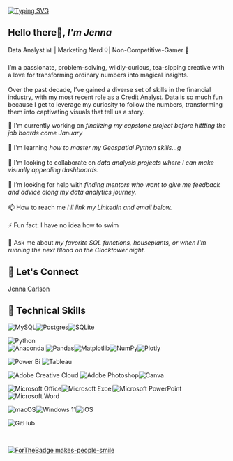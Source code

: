 [![Typing SVG](https://readme-typing-svg.demolab.com?font=Nixie+One&size=22&pause=1000&color=F7CCEC&width=435&lines=Welcome+to+my+GitHub!+)](https://git.io/typing-svg)<br>

## Hello there👋, *I'm Jenna* <br>
Data Analyst 📊 | Marketing Nerd 💡| Non-Competitive-Gamer 🎲 <br>
<br>
I’m a passionate, problem-solving, wildly-curious, tea-sipping creative with a love for transforming ordinary numbers into magical insights. <br>
<br>
Over the past decade, I’ve gained a diverse set of skills in the financial industry, with my most recent role as a Credit Analyst. Data is so much fun because I get to leverage my curiosity to follow the numbers, transforming them into captivating visuals that tell us a story. 
<br> 

🔭 I'm currently working on *finalizing my capstone project before hittting the job boards come January* <br>
<br>
🌱 I'm learning *how to master my Geospatial Python skills...g* <br>
<br>
👯 I'm looking to collaborate on *data analysis projects where I can make visually appealing dashboards.* <br>
<br>
🤝 I’m looking for help with *finding mentors who want to give me feedback and advice along my data analytics journey.* <br>
<br> 
📫 How to reach me *I'll link my LinkedIn and email below.* <br>
<br>
⚡ Fun fact: I have no idea how to swim <br>
<br>
💬 Ask me about *my favorite SQL functions, houseplants, or when I'm running the next Blood on the Clocktower night.*
<br>

## 🤝 Let's Connect
<div class="badge-base LI-profile-badge" data-locale="en_US" data-size="medium" data-theme="dark" data-type="VERTICAL" data-vanity="jennamcarlson" data-version="v1"><a class="badge-base__link LI-simple-link" href="https://www.linkedin.com/in/jennamcarlson?trk=profile-badge">Jenna Carlson</a></div>
              

## 💼 Technical Skills 
![MySQL](https://img.shields.io/badge/mysql-4479A1.svg?style=for-the-badge&logo=mysql&logoColor=white)![Postgres](https://img.shields.io/badge/postgres-%23316192.svg?style=for-the-badge&logo=postgresql&logoColor=white)![SQLite](https://img.shields.io/badge/sqlite-%2307405e.svg?style=for-the-badge&logo=sqlite&logoColor=white)

![Python](https://img.shields.io/badge/python-3670A0?style=for-the-badge&logo=python&logoColor=ffdd54) <br>
![Anaconda](https://img.shields.io/badge/Anaconda-%2344A833.svg?style=for-the-badge&logo=anaconda&logoColor=white)
![Pandas](https://img.shields.io/badge/pandas-%23150458.svg?style=for-the-badge&logo=pandas&logoColor=white)![Matplotlib](https://img.shields.io/badge/Matplotlib-%23ffffff.svg?style=for-the-badge&logo=Matplotlib&logoColor=black)![NumPy](https://img.shields.io/badge/numpy-%23013243.svg?style=for-the-badge&logo=numpy&logoColor=white)![Plotly](https://img.shields.io/badge/Plotly-%233F4F75.svg?style=for-the-badge&logo=plotly&logoColor=white)

![Power Bi](https://img.shields.io/badge/power_bi-F2C811?style=for-the-badge&logo=powerbi&logoColor=black) ![Tableau](https://img.shields.io/badge/Tableau-E97627.svg?style=for-the-badge&logo=Tableau&logoColor=white)

![Adobe Creative Cloud](https://img.shields.io/badge/Adobe%20Creative%20Cloud-DA1F26.svg?style=for-the-badge&logo=Adobe%20Creative%20Cloud&logoColor=white)	![Adobe Photoshop](https://img.shields.io/badge/adobe%20photoshop-%2331A8FF.svg?style=for-the-badge&logo=adobe%20photoshop&logoColor=white)![Canva](https://img.shields.io/badge/Canva-%2300C4CC.svg?style=for-the-badge&logo=Canva&logoColor=white)

![Microsoft Office](https://img.shields.io/badge/Microsoft_Office-D83B01?style=for-the-badge&logo=microsoft-office&logoColor=white)![Microsoft Excel](https://img.shields.io/badge/Microsoft_Excel-217346?style=for-the-badge&logo=microsoft-excel&logoColor=white)![Microsoft PowerPoint](https://img.shields.io/badge/Microsoft_PowerPoint-B7472A?style=for-the-badge&logo=microsoft-powerpoint&logoColor=white)	![Microsoft Word](https://img.shields.io/badge/Microsoft_Word-2B579A?style=for-the-badge&logo=microsoft-word&logoColor=white)

![macOS](https://img.shields.io/badge/mac%20os-000000?style=for-the-badge&logo=macos&logoColor=F0F0F0)![Windows 11](https://img.shields.io/badge/Windows%2011-%230079d5.svg?style=for-the-badge&logo=Windows%2011&logoColor=white)![iOS](https://img.shields.io/badge/iOS-000000?style=for-the-badge&logo=ios&logoColor=white)

![GitHub](https://img.shields.io/badge/github-%23121011.svg?style=for-the-badge&logo=github&logoColor=white)

<br>

[![ForTheBadge makes-people-smile](http://ForTheBadge.com/images/badges/makes-people-smile.svg)](http://ForTheBadge.com)

